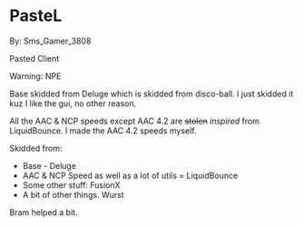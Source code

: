 # PasteL
By: Sms_Gamer_3808

Pasted Client

Warning: NPE

Base skidded from Deluge which is skidded from disco-ball. I just skidded it kuz I like the gui, no other reason.

All the AAC & NCP speeds except AAC 4.2 are ~~stolen~~ *inspired* from LiquidBounce. I made the AAC 4.2 speeds myself.

Skidded from:
- Base - Deluge
- AAC & NCP Speed as well as a lot of utils = LiquidBounce
- Some other stuff: FusionX
- A bit of other things. Wurst

Bram helped a bit.
